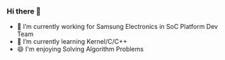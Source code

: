 ### Hi there 👋

- 🔭 I’m currently working for Samsung Electronics in SoC Platform Dev Team
- 🌱 I’m currently learning Kernel/C/C++
- 😄 I'm enjoying Solving Algorithm Problems
<!--
**hwiilj/Hwiilj** is a ✨ _special_ ✨ repository because its `README.md` (this file) appears on your GitHub profile.

Here are some ideas to get you started:


- 💬 Ask me about ...
- 📫 How to reach me: ...
- 😄 Pronouns: ...
- ⚡ Fun fact: ...
-->
